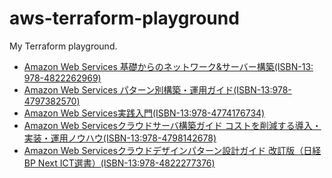 aws-terraform-playground
========================

My Terraform playground.

* [Amazon Web Services 基礎からのネットワーク&サーバー構築(ISBN-13: 978-4822262969)](http://www.amazon.co.jp/Amazon-Web-Services-基礎からのネットワーク-サーバー構築/dp/4822262960)
* [Amazon Web Services パターン別構築・運用ガイド(ISBN-13:978-4797382570)](http://www.amazon.co.jp/Amazon-Web-Services-パターン別構築・運用ガイド-NRIネットコム株式会社/dp/4797382570/ref=sr_1_2?ie=UTF8&qid=1449887663&sr=8-2&keywords=aws)
* [Amazon Web Services実践入門(ISBN-13:978-4774176734)](http://www.amazon.co.jp/Amazon-Web-Services実践入門-PRESS-plus/dp/4774176737/ref=sr_1_1?ie=UTF8&qid=1450185483&sr=8-1&keywords=aws)
* [Amazon Web Servicesクラウドサーバ構築ガイド コストを削減する導入・実装・運用ノウハウ(ISBN-13:978-4798142678)](http://www.amazon.co.jp/Amazon-Web-Servicesクラウドサーバ構築ガイド-コストを削減する導入・実装・運用ノウハウ-アロマネット株式会社/dp/4798142670/ref=sr_1_8?ie=UTF8&qid=1450864506&sr=8-8&keywords=aws)
* [Amazon Web Servicesクラウドデザインパターン設計ガイド 改訂版（日経BP Next ICT選書）(ISBN-13:978-4822277376)](http://www.amazon.co.jp/Amazon-Servicesクラウドデザインパターン設計ガイド-改訂版（日経BP-Next-ICT選書）-ebook/dp/B0126HZGP8/ref=sr_1_4?ie=UTF8&qid=1451658796&sr=8-4&keywords=aws)
